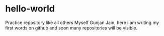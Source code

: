 # hello-world
Practice repository like all others
Myself Gunjan Jain, here i am writing my first words on github and soon many repositories will be visible.
